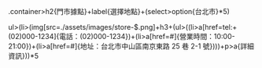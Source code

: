 .container>h2{門市據點}+label{選擇地點}+(select>option{台北市}\*5)

ul>(li>(img[src=./assets/images/store-$.png]+h3+(ul>((li>a[href=tel:+(02)000-1234]{電話：(02)000-1234})+(li>a[href=#]{營業時間：10:00-21:00})+(li>a[href=#]{地址：台北市中山區南京東路 25 巷 2-1 號})))+p>a{詳細資訊}))\*5
